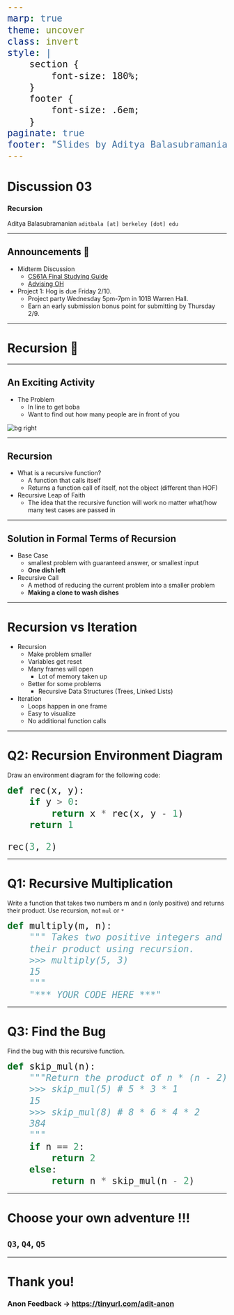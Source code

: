 ```yaml
---
marp: true
theme: uncover
class: invert
style: |
    section {
        font-size: 180%;
    }
    footer {
        font-size: .6em;
    }
paginate: true
footer: "Slides by Aditya Balasubramanian"
---
```


<!-- 
_paginate: false
_footer: Slides available at [`teaching.aditbala.com`](https://teaching.aditbala.com)
_class: invert
-->

# <!--fit--> Discussion 03

### Recursion

Aditya Balasubramanian
`aditbala [at] berkeley [dot] edu`

---

<!-- 
_class: invert
_footer: 2/8
_backgroundColor: #2222
-->

##  Announcements :mega:

- Midterm Discussion
    - [CS61A Final Studying Guide](https://docs.google.com/document/d/10qXNoBI5g_n4NlqKkcePXkZeV3kjwdhQpuP60oN3yAY/edit#heading=h.7vctynmr9xhk)
    - [Advising OH](https://cs61a.org/articles/advising/)
- Project 1: Hog is due Friday 2/10.
    - Project party Wednesday 5pm-7pm in 101B Warren Hall.
    - Earn an early submission bonus point for submitting by Thursday 2/9.


---

<!-- 
_backgroundColor: #2222
-->

# <!-- fit --> Recursion :dolls:

---

## An Exciting Activity

* The Problem
    - In line to get boba
    - Want to find out how many people are in front of you


![bg right](https://media2.giphy.com/media/l1PDcXMtjsSJx77VvR/giphy.gif)

---

## Recursion

* What is a recursive function?
    - A function that calls itself
    - Returns a function call of itself, not the object (different than HOF)
* Recursive Leap of Faith
    - The idea that the recursive function will work no matter what/how many test cases are passed in

---

## Solution in Formal Terms of Recursion

* Base Case
    * smallest problem with guaranteed answer, or smallest input
    * **One dish left**
* Recursive Call
    * A method of reducing the current problem into a smaller problem
    * **Making a clone to wash dishes**

---

# Recursion vs Iteration

* Recursion
    - Make problem smaller
    - Variables get reset
    - Many frames will open
        - Lot of memory taken up
    - Better for some problems
        - Recursive Data Structures (Trees, Linked Lists)
* Iteration
    - Loops happen in one frame
    - Easy to visualize
    - No additional function calls

---
<style scoped>
  pre > code {
    font-size: 170%;
  }
</style>

# Q2: Recursion Environment Diagram
Draw an environment diagram for the following code:
```python
def rec(x, y):
    if y > 0:
        return x * rec(x, y - 1)
    return 1

rec(3, 2)
```

---

<style scoped>
  pre > code {
    font-size: 170%;
  }
</style>

# Q1: Recursive Multiplication
Write a function that takes two numbers m and n (only positive) and returns their product. Use recursion, not `mul` or `*`

```python
def multiply(m, n):
    """ Takes two positive integers and returns 
    their product using recursion.
    >>> multiply(5, 3)
    15
    """
    "*** YOUR CODE HERE ***"
```

---
<style scoped>
  pre > code {
    font-size: 150%;
  }
</style>

# Q3: Find the Bug 
Find the bug with this recursive function.

```python
def skip_mul(n):
    """Return the product of n * (n - 2) * (n - 4) * ...
    >>> skip_mul(5) # 5 * 3 * 1
    15
    >>> skip_mul(8) # 8 * 6 * 4 * 2
    384
    """
    if n == 2:
        return 2
    else:
        return n * skip_mul(n - 2)
```

---
# Choose your own adventure !!!
## `Q3`, `Q4`, `Q5`

---


# Thank you!

### Anon Feedback -> https://tinyurl.com/adit-anon






     